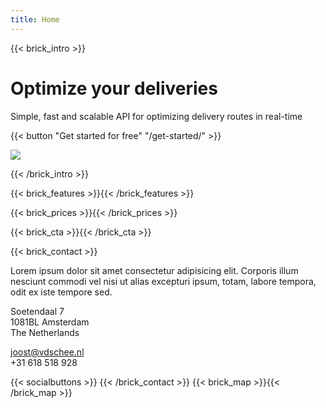 ```yaml
---
title: Home
---
```


{{< brick_intro >}}

# Optimize your deliveries

Simple, fast and scalable API for optimizing delivery routes in real-time

{{< button "Get started for free" "/get-started/" >}}

![](/uploads/illustrations/cuate/take-away.svg)

{{< /brick_intro >}}

{{< brick_features >}}{{< /brick_features >}}

{{< brick_prices >}}{{< /brick_prices >}}

{{< brick_cta >}}{{< /brick_cta >}}

{{< brick_contact >}}

Lorem ipsum dolor sit amet consectetur adipisicing elit. Corporis illum nesciunt commodi vel nisi ut alias excepturi ipsum, totam, labore tempora, odit ex iste tempore sed.

Soetendaal 7  
1081BL Amsterdam  
The Netherlands

joost@vdschee.nl  
+31 618 518 928

{{< socialbuttons >}}
{{< /brick_contact >}}
{{< brick_map >}}{{< /brick_map >}}
